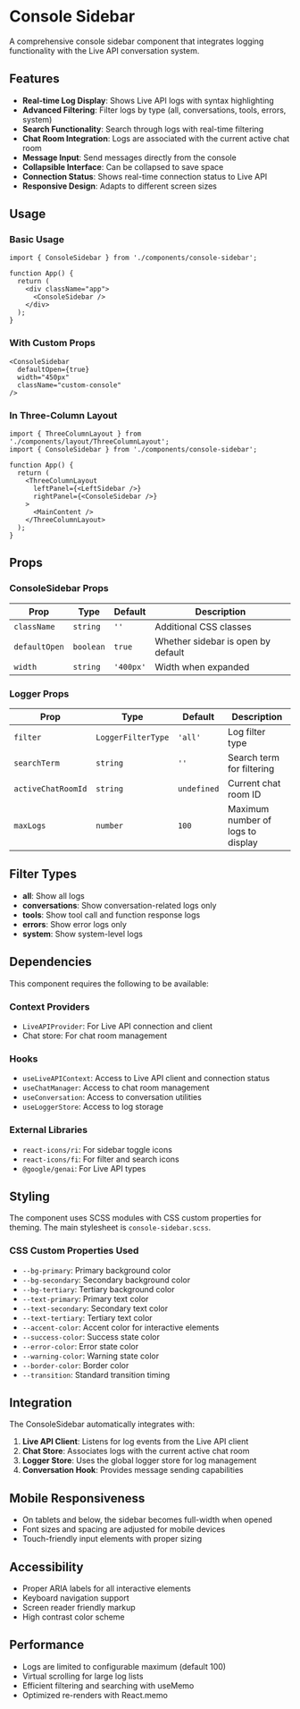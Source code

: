 # Console Sidebar

A comprehensive console sidebar component that integrates logging functionality with the Live API conversation system.

## Features

- **Real-time Log Display**: Shows Live API logs with syntax highlighting
- **Advanced Filtering**: Filter logs by type (all, conversations, tools, errors, system)
- **Search Functionality**: Search through logs with real-time filtering
- **Chat Room Integration**: Logs are associated with the current active chat room
- **Message Input**: Send messages directly from the console
- **Collapsible Interface**: Can be collapsed to save space
- **Connection Status**: Shows real-time connection status to Live API
- **Responsive Design**: Adapts to different screen sizes

## Usage

### Basic Usage

```tsx
import { ConsoleSidebar } from './components/console-sidebar';

function App() {
  return (
    <div className="app">
      <ConsoleSidebar />
    </div>
  );
}
```

### With Custom Props

```tsx
<ConsoleSidebar
  defaultOpen={true}
  width="450px"
  className="custom-console"
/>
```

### In Three-Column Layout

```tsx
import { ThreeColumnLayout } from './components/layout/ThreeColumnLayout';
import { ConsoleSidebar } from './components/console-sidebar';

function App() {
  return (
    <ThreeColumnLayout
      leftPanel={<LeftSidebar />}
      rightPanel={<ConsoleSidebar />}
    >
      <MainContent />
    </ThreeColumnLayout>
  );
}
```

## Props

### ConsoleSidebar Props

| Prop | Type | Default | Description |
|------|------|---------|-------------|
| `className` | `string` | `''` | Additional CSS classes |
| `defaultOpen` | `boolean` | `true` | Whether sidebar is open by default |
| `width` | `string` | `'400px'` | Width when expanded |

### Logger Props

| Prop | Type | Default | Description |
|------|------|---------|-------------|
| `filter` | `LoggerFilterType` | `'all'` | Log filter type |
| `searchTerm` | `string` | `''` | Search term for filtering |
| `activeChatRoomId` | `string` | `undefined` | Current chat room ID |
| `maxLogs` | `number` | `100` | Maximum number of logs to display |

## Filter Types

- **all**: Show all logs
- **conversations**: Show conversation-related logs only
- **tools**: Show tool call and function response logs
- **errors**: Show error logs only
- **system**: Show system-level logs

## Dependencies

This component requires the following to be available:

### Context Providers
- `LiveAPIProvider`: For Live API connection and client
- Chat store: For chat room management

### Hooks
- `useLiveAPIContext`: Access to Live API client and connection status
- `useChatManager`: Access to chat room management
- `useConversation`: Access to conversation utilities
- `useLoggerStore`: Access to log storage

### External Libraries
- `react-icons/ri`: For sidebar toggle icons
- `react-icons/fi`: For filter and search icons
- `@google/genai`: For Live API types

## Styling

The component uses SCSS modules with CSS custom properties for theming. The main stylesheet is `console-sidebar.scss`.

### CSS Custom Properties Used

- `--bg-primary`: Primary background color
- `--bg-secondary`: Secondary background color
- `--bg-tertiary`: Tertiary background color
- `--text-primary`: Primary text color
- `--text-secondary`: Secondary text color
- `--text-tertiary`: Tertiary text color
- `--accent-color`: Accent color for interactive elements
- `--success-color`: Success state color
- `--error-color`: Error state color
- `--warning-color`: Warning state color
- `--border-color`: Border color
- `--transition`: Standard transition timing

## Integration

The ConsoleSidebar automatically integrates with:

1. **Live API Client**: Listens for log events from the Live API client
2. **Chat Store**: Associates logs with the current active chat room
3. **Logger Store**: Uses the global logger store for log management
4. **Conversation Hook**: Provides message sending capabilities

## Mobile Responsiveness

- On tablets and below, the sidebar becomes full-width when opened
- Font sizes and spacing are adjusted for mobile devices
- Touch-friendly input elements with proper sizing

## Accessibility

- Proper ARIA labels for all interactive elements
- Keyboard navigation support
- Screen reader friendly markup
- High contrast color scheme

## Performance

- Logs are limited to configurable maximum (default 100)
- Virtual scrolling for large log lists
- Efficient filtering and searching with useMemo
- Optimized re-renders with React.memo